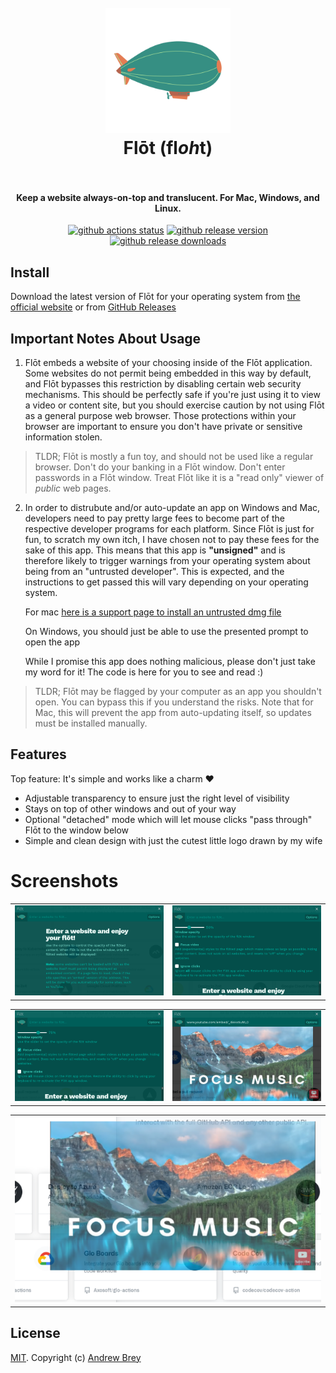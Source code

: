 <h1 align="center">
  <br>
  <a href="https://flot.page">
    <img src="https://github.com/andrewbrey/flot/raw/main/resources/icon.png" alt="Flot" width="200">
  </a>
  <br>
  Flōt (fl<i>oh</i>t)
  <br>
  <br>
</h1>

<h4 align="center">Keep a website always-on-top and translucent. For Mac, Windows, and Linux.</h4>

<p align="center">
  <a href="https://github.com/andrewbrey/flot/actions/workflows/app-build.yml"><img src="https://github.com/andrewbrey/flot/actions/workflows/app-build.yml/badge.svg" alt="github actions status"></a>
  <a href="https://github.com/andrewbrey/flot/releases"><img src="https://img.shields.io/github/release/andrewbrey/flot.svg" alt="github release version"></a>
  <a href="https://github.com/andrewbrey/flot/releases"><img src="https://img.shields.io/github/downloads/andrewbrey/flot/total.svg" alt="github release downloads"></a>
</p>

## Install

Download the latest version of Flōt for your operating system from
[the official website](https://flot.page) or from
[GitHub Releases](https://github.com/andrewbrey/flot/releases/latest)

## Important Notes About Usage

1. Flōt embeds a website of your choosing inside of the Flōt application. Some
   websites do not permit being embedded in this way by default, and Flōt
   bypasses this restriction by disabling certain web security mechanisms. This
   should be perfectly safe if you're just using it to view a video or content
   site, but you should exercise caution by not using Flōt as a general purpose
   web browser. Those protections within your browser are important to ensure
   you don't have private or sensitive information stolen.

> TLDR; Flōt is mostly a fun toy, and should not be used like a regular browser.
> Don't do your banking in a Flōt window. Don't enter passwords in a Flōt
> window. Treat Flōt like it is a "read only" viewer of _public_ web pages.

2. In order to distrubute and/or auto-update an app on Windows and Mac,
   developers need to pay pretty large fees to become part of the respective
   developer programs for each platform. Since Flōt is just for fun, to scratch
   my own itch, I have chosen not to pay these fees for the sake of this app.
   This means that this app is **"unsigned"** and is therefore likely to trigger
   warnings from your operating system about being from an "untrusted
   developer". This is expected, and the instructions to get passed this will
   vary depending on your operating system.

   For mac
   [here is a support page to install an untrusted dmg
   file](https://support.apple.com/guide/mac-help/open-a-mac-app-from-an-unidentified-developer-mh40616/mac)

   On Windows, you should just be able to use the presented prompt to open the
   app

   While I promise this app does nothing malicious, please don't just take my
   word for it! The code is here for you to see and read :)

> TLDR; Flōt may be flagged by your computer as an app you shouldn't open. You
> can bypass this if you understand the risks. Note that for Mac, this will
> prevent the app from auto-updating itself, so updates must be installed
> manually.

## Features

Top feature: It's simple and works like a charm ❤️

- Adjustable transparency to ensure just the right level of visibility
- Stays on top of other windows and out of your way
- Optional "detached" mode which will let mouse clicks "pass through" Flōt to
  the window below
- Simple and clean design with just the cutest little logo drawn by my wife

# Screenshots

|                                                   |                                                              |
| :-----------------------------------------------: | :----------------------------------------------------------: |
| ![Home](./website/images/screenshots/01_home.png) | ![Settings 1](./website/images/screenshots/02_settings1.png) |

|                                                              |                                                                |
| :----------------------------------------------------------: | :------------------------------------------------------------: |
| ![Settings 2](./website/images/screenshots/03_settings2.png) | ![See Through](./website/images/screenshots/04_seethrough.png) |

|                                                           |
| :-------------------------------------------------------: |
| ![Detached](./website/images/screenshots/05_detached.png) |

## License

[MIT](./LICENSE). Copyright (c) [Andrew Brey](https://andrewbrey.com)
